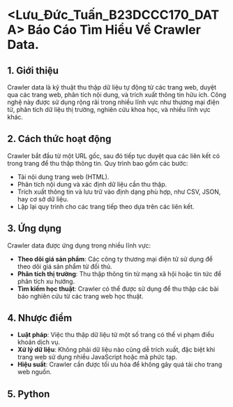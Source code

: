 # <Lưu_Đức_Tuấn_B23DCCC170_DATA> Báo Cáo Tìm Hiểu Về Crawler Data.

## 1. Giới thiệu
Crawler data là kỹ thuật thu thập dữ liệu tự động từ các trang web, duyệt qua các trang web, phân tích nội dung, và trích xuất thông tin hữu ích. Công nghệ này được sử dụng rộng rãi trong nhiều lĩnh vực như thương mại điện tử, phân tích dữ liệu thị trường, nghiên cứu khoa học, và nhiều lĩnh vực khác.

## 2. Cách thức hoạt động
Crawler bắt đầu từ một URL gốc, sau đó tiếp tục duyệt qua các liên kết có trong trang để thu thập thông tin. Quy trình bao gồm các bước:
- Tải nội dung trang web (HTML).
- Phân tích nội dung và xác định dữ liệu cần thu thập.
- Trích xuất thông tin và lưu trữ vào định dạng phù hợp, như CSV, JSON, hay cơ sở dữ liệu.
- Lặp lại quy trình cho các trang tiếp theo dựa trên các liên kết.

## 3. Ứng dụng
Crawler data được ứng dụng trong nhiều lĩnh vực:
- **Theo dõi giá sản phẩm**: Các công ty thương mại điện tử sử dụng để theo dõi giá sản phẩm từ đối thủ.
- **Phân tích thị trường**: Thu thập thông tin từ mạng xã hội hoặc tin tức để phân tích xu hướng.
- **Tìm kiếm học thuật**: Crawler có thể được sử dụng để thu thập các bài báo nghiên cứu từ các trang web học thuật.

## 4. Nhược điểm
- **Luật pháp**: Việc thu thập dữ liệu từ một số trang có thể vi phạm điều khoản dịch vụ.
- **Xử lý dữ liệu**: Không phải dữ liệu nào cũng dễ trích xuất, đặc biệt khi trang web sử dụng nhiều JavaScript hoặc mã phức tạp.
- **Hiệu suất**: Crawler cần được tối ưu hóa để không gây quá tải cho trang web nguồn.

## 5. Python

